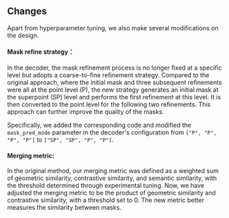 ## Changes
Apart from hyperparameter tuning, we also make several modifications on the design.
#### Mask refine strategy：
In the decoder, the mask refinement process is no longer fixed at a specific level but adopts a coarse-to-fine refinement strategy. Compared to the original approach, where the initial mask and three subsequent refinements were all at the point level (P), the new strategy generates an initial mask at the superpoint (SP) level and performs the first refinement at this level. It is then converted to the point level for the following two refinements. This approach can further improve the quality of the masks.

Specifically, we added the corresponding code and modified the `mask_pred_mode` parameter in the decoder's configuration from `["P", "P", "P", "P"]` to `["SP", "SP", "P", "P"]`.

#### Merging metric:
In the original method, our merging metric was defined as a weighted sum of geometric similarity, contrastive similarity, and semantic similarity, with the threshold determined through experimental tuning. Now, we have adjusted the merging metric to be the product of geometric similarity and contrastive similarity, with a threshold set to 0. The new metric better measures the similarity between masks.
